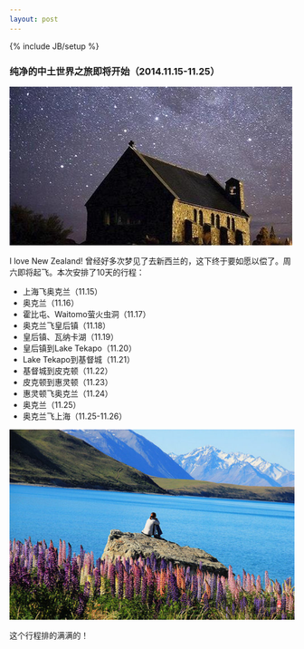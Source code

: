 ```yaml
---
layout: post
---
```

{% include JB/setup %}

### 纯净的中土世界之旅即将开始（2014.11.15-11.25）
![Lake Tekapo](/assert/lakeTekapo2.JPG)

I love New Zealand! 曾经好多次梦见了去新西兰的，这下终于要如愿以偿了。周六即将起飞。本次安排了10天的行程：

* 上海飞奥克兰（11.15）
* 奥克兰（11.16）
* 霍比屯、Waitomo萤火虫洞（11.17）
* 奥克兰飞皇后镇（11.18）
* 皇后镇、瓦纳卡湖（11.19）
* 皇后镇到Lake Tekapo（11.20）
* Lake Tekapo到基督城（11.21）
* 基督城到皮克顿（11.22）
* 皮克顿到惠灵顿（11.23）
* 惠灵顿飞奥克兰（11.24）
* 奥克兰（11.25）
* 奥克兰飞上海（11.25-11.26）

![Lake Tekapo](/assert/lakeTekapo1.jpg)


这个行程排的满满的！